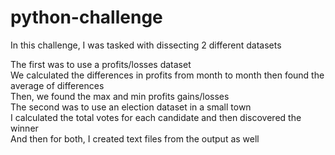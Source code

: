 # python-challenge
In this challenge, I was tasked with dissecting 2 different datasets  
  
The first was to use a profits/losses dataset  
We calculated the differences in profits from month to month then found the average of differences  
Then, we found the max and min profits gains/losses  
The second was to use an election dataset in a small town  
I calculated the total votes for each candidate and then discovered the winner  
And then for both, I created text files from the output as well
